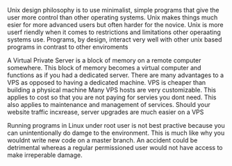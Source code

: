 Unix design philosophy is to use minimalist, simple programs that give the user more control than other operating systems. Unix makes things much esier for more advanced users but often harder for the novice. 
Unix is more userf riendly when it comes to restrictions and limitations other operaating systems use. Programs, by design, interact very well with other unix based programs in contrast to other enviroments

A Virtual Private Server is a block of memory on a remote computer somewhere. This block of memory becomes a virtual computer and functions as if you had a dedicated server. There are many advantages to a VPS as opposed to having a dedicated machine.
VPS is cheaper than building a physical machine
Many VPS hosts are very customizable. This applies to cost so that you are not paying for servies you dont need. This also applies to maintenance and management of services. 
Should your website traffic incxrease, server upgrades are much easier on a VPS

Running programs in Linux under root user is not best practive because you can unintentionally do damge to the environment. This is much like why you wouldnt write new code on a master branch. An accident could be detrimental whereas a regular permissioned user would not have access to make irreperable damage.